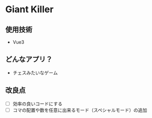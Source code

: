 # Giant Killer

## 使用技術
- Vue3

## どんなアプリ？
- チェスみたいなゲーム

## 改良点
- [ ] 効率の良いコードにする
- [ ] コマの配置や数を任意に出来るモード（スペシャルモード）の追加